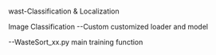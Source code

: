 # 
wast-Classification & Localization

Image Classification
--Custom customized loader and model

--WasteSort_xx.py main training function

